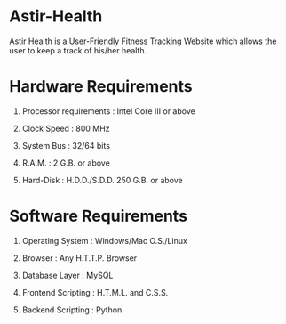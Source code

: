# Astir-Health
Astir Health is a User-Friendly Fitness Tracking Website which allows the user to keep a track of his/her health.

  # Hardware Requirements
  1. Processor requirements : Intel Core III or above

  2. Clock Speed : 800 MHz

  3. System Bus : 32/64 bits

  4. R.A.M. : 2 G.B. or above

  5. Hard-Disk : H.D.D./S.D.D. 250 G.B. or above

  # Software Requirements
  1. Operating System : Windows/Mac O.S./Linux

  2. Browser : Any H.T.T.P. Browser

  3. Database Layer : MySQL

  4. Frontend Scripting : H.T.M.L. and C.S.S.

  5. Backend Scripting : Python
